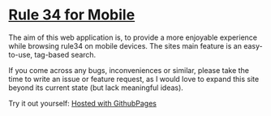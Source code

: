 # [Rule 34 for Mobile](https://kurozenzen.github.io/r34/)
  The aim of this web application is, to provide a more enjoyable experience while browsing rule34 on mobile devices. The sites main feature is an easy-to-use, tag-based search.

  If you come across any bugs, inconveniences or similar, please take the time to write an issue or feature request, as I would love to expand this site beyond its current state (but lack meaningful ideas).

  Try it out yourself: [Hosted with GithubPages](https://kurozenzen.github.io/r34/)
